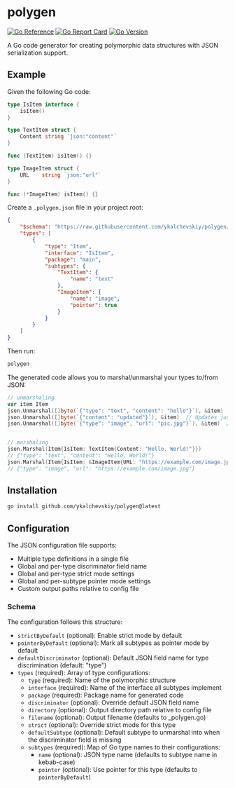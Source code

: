 # polygen

[![Go Reference](https://pkg.go.dev/badge/github.com/ykalchevskiy/polygen.svg)](https://pkg.go.dev/github.com/ykalchevskiy/polygen)
[![Go Report Card](https://goreportcard.com/badge/github.com/ykalchevskiy/polygen)](https://goreportcard.com/report/github.com/ykalchevskiy/polygen)
[![Go Version](https://img.shields.io/github/go-mod/go-version/ykalchevskiy/polygen)](https://golang.org/dl/)

A Go code generator for creating polymorphic data structures with JSON serialization support.

## Example

Given the following Go code:

```go
type IsItem interface {
    isItem()
}

type TextItem struct {
    Content string `json:"content"`
}

func (TextItem) isItem() {}

type ImageItem struct {
    URL    string `json:"url"`
}

func (*ImageItem) isItem() {}
```

Create a `.polygen.json` file in your project root:

```json
{
    "$schema": "https://raw.githubusercontent.com/ykalchevskiy/polygen/refs/tags/v0.0.6/schema.json",
    "types": [
        {
            "type": "Item",
            "interface": "IsItem",
            "package": "main",
            "subtypes": {
                "TextItem": {
                    "name": "text"
                },
                "ImageItem": {
                    "name": "image",
                    "pointer": true
                }
            }
        }
    ]
}
```

Then run:

```bash
polygen
```

The generated code allows you to marshal/unmarshal your types to/from JSON:

```go
// unmarshaling
var item Item
json.Unmarshal([]byte(`{"type": "text", "content": "hello"}`), &item)
json.Unmarshal([]byte(`{"content": "updated"}`), &item)  // Updates just content
json.Unmarshal([]byte(`{"type": "image", "url": "pic.jpg"}`), &item)  // Changes type


// marshaling
json.Marshal(Item{IsItem: TextItem{Content: "Hello, World!"}})
// {"type": "text", "content": "Hello, World!"}
json.Marshal(Item{IsItem: &ImageItem{URL: "https://example.com/image.jpg"}})
// {"type": "image", "url": "https://example.com/image.jpg"}
```

## Installation

```bash
go install github.com/ykalchevskiy/polygen@latest
```

## Configuration

The JSON configuration file supports:

- Multiple type definitions in a single file
- Global and per-type discriminator field name
- Global and per-type strict mode settings
- Global and per-subtype pointer mode settings
- Custom output paths relative to config file

### Schema

The configuration follows this structure:

- `strictByDefault` (optional): Enable strict mode by default
- `pointerByDefault` (optional): Mark all subtypes as pointer mode by default
- `defaultDiscriminator` (optional): Default JSON field name for type discrimination (default: "type")
- `types` (required): Array of type configurations:
  - `type` (required): Name of the polymorphic structure
  - `interface` (required): Name of the interface all subtypes implement
  - `package` (required): Package name for generated code
  - `discriminator` (optional): Override default JSON field name
  - `directory` (optional): Output directory path relative to config file
  - `filename` (optional): Output filename (defaults to <type>_polygen.go)
  - `strict` (optional): Override strict mode for this type
  - `defaultSubtype` (optional): Default subtype to unmarshal into when the discriminator field is missing
  - `subtypes` (required): Map of Go type names to their configurations:
    - `name` (optional): JSON type name (defaults to subtype name in kebab-case)
    - `pointer` (optional): Use pointer for this type (defaults to `pointerByDefault`)
